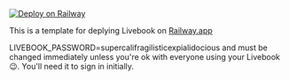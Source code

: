 [![Deploy on Railway](https://railway.app/button.svg)](https://railway.app/new/template/vg_Efh?referralCode=zdYM_p)

This is a template for deplying Livebook on [Railway.app](https://railway.app)

LIVEBOOK_PASSWORD=supercalifragilisticexpialidocious and must be changed immediately unless you're ok with everyone using your Livebook 😉.  You'll need it to sign in initially.
